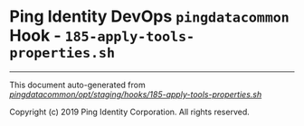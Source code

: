 
# Ping Identity DevOps `pingdatacommon` Hook - `185-apply-tools-properties.sh`

---
This document auto-generated from _[pingdatacommon/opt/staging/hooks/185-apply-tools-properties.sh](https://github.com/pingidentity/pingidentity-docker-builds/blob/master/pingdatacommon/opt/staging/hooks/185-apply-tools-properties.sh)_

Copyright (c)  2019 Ping Identity Corporation. All rights reserved.
